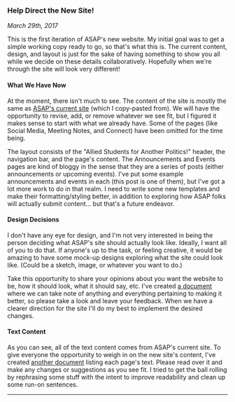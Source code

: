 ### Help Direct the New Site!

*March 29th, 2017*

This is the first iteration of ASAP's new website. My initial goal was to get a simple working copy ready to go, so that's what this is. The current content, design, and layout is just for the sake of having something to show you all while we decide on these details collaboratively. Hopefully when we're through the site will look very different!

#### What We Have Now

At the moment, there isn't much to see. The content of the site is mostly the same as [ASAP's current site](http://asapolitics.wixsite.com/asap) (which I copy-pasted from). We will have the opportunity to revise, add, or remove whatever we see fit, but I figured it makes sense to start with what we already have. Some of the pages (like Social Media, Meeting Notes, and Connect) have been omitted for the time being. 

The layout consists of the "Allied Students for Another Politics!" header, the navigation bar, and the page's content. The Announcements and Events pages are kind of bloggy in the sense that they are a series of posts (either announcements or upcoming events). I've put some example announcements and events in each (this post is one of them), but I've got a lot more work to do in that realm. I need to write some new templates and make their formatting/styling better, in addition to exploring how ASAP folks will actually submit content... but that's a future endeavor.

#### Design Decisions

I don't have any eye for design, and I'm not very interested in being the person deciding what ASAP's site should actually look like. Ideally, I want all of you to do that. If anyone's up to the task, or feeling creative, it would be amazing to have some mock-up designs exploring what the site could look like. (Could be a sketch, image, or whatever you want to do.) 

Take this opportunity to share your opinions about you want the website to be, how it should look, what it should say, etc. I've created [a document](https://docs.google.com/document/d/1Jgg-BT3DhPqijJp0E-L65VAFls3PijMJofVVJLKy-Tw/edit?usp=sharing) where we can take note of anything and everything pertaining to making it better, so please take a look and leave your feedback. When we have a clearer direction for the site I'll do my best to implement the desired changes.

#### Text Content

As you can see, all of the text content comes from ASAP's current site. To give everyone the opportunity to weigh in on the new site's content, I've created [another document](https://docs.google.com/document/d/1Bq60TeHQGWRrmv0SNirdu6h8hTp4y9Lm85vkoVTg1fs/edit?usp=sharing) listing each page's text. Please read over it and make any changes or suggestions as you see fit. I tried to get the ball rolling by rephrasing some stuff with the intent to improve readability and clean up some run-on sentences.








******
